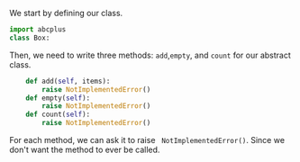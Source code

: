 <!--title={Abstract Class: Box}-->

<!--badges={Python:27,Software Engineering:10,Tinkerer:10}-->

<!--concepts={Class Method, Python Object}-->

We start by defining our class.

```python
import abcplus
class Box:
```

Then, we need to write three methods: `add`,`empty`, and `count` for our abstract class. 

```python
    def add(self, items):
        raise NotImplementedError()
    def empty(self):
        raise NotImplementedError()
    def count(self):
        raise NotImplementedError()
```
For each method, we can ask it to raise ` NotImplementedError()`. Since we don't want the method to ever be called. 

